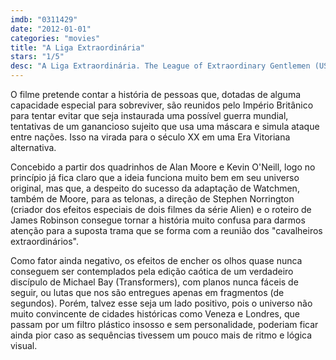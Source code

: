 ```yaml
---
imdb: "0311429"
date: "2012-01-01"
categories: "movies"
title: "A Liga Extraordinária"
stars: "1/5"
desc: "A Liga Extraordinária. The League of Extraordinary Gentlemen (USA, 2003). Dirigido por Stephen Norrington. Escrito por Alan Moore, Kevin O'Neill, James Robinson. Com Sean Connery, Naseeruddin Shah, Peta Wilson, Tony Curran, Stuart Townsend, Shane West, Jason Flemyng, Richard Roxburgh, Max Ryan."
---
```

O filme pretende contar a história de pessoas que, dotadas de alguma capacidade especial para sobreviver, são reunidos pelo Império Britânico para tentar evitar que seja instaurada uma possível guerra mundial, tentativas de um ganancioso sujeito que usa uma máscara e simula ataque entre nações. Isso na virada para o século XX em uma Era Vitoriana alternativa.

Concebido a partir dos quadrinhos de Alan Moore e Kevin O'Neill, logo no princípio já fica claro que a ideia funciona muito bem em seu universo original, mas que, a despeito do sucesso da adaptação de Watchmen, também de Moore, para as telonas, a direção de Stephen Norrington (criador dos efeitos especiais de dois filmes da série Alien) e o roteiro de James Robinson consegue tornar a história muito confusa para darmos atenção para a suposta trama que se forma com a reunião dos "cavalheiros extraordinários".

Como fator ainda negativo, os efeitos de encher os olhos quase nunca conseguem ser contemplados pela edição caótica de um verdadeiro discípulo de Michael Bay (Transformers), com planos nunca fáceis de seguir, ou lutas que nos são entregues apenas em fragmentos (de segundos). Porém, talvez esse seja um lado positivo, pois o universo não muito convincente de cidades históricas como Veneza e Londres, que passam por um filtro plástico insosso e sem personalidade, poderiam ficar ainda pior caso as sequências tivessem um pouco mais de ritmo e lógica visual.

